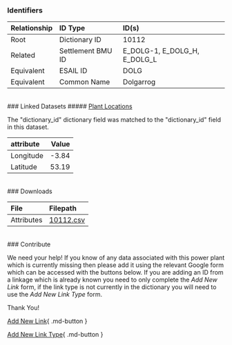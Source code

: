 ### Identifiers

| Relationship   | ID Type           | ID(s)                        |
|:---------------|:------------------|:-----------------------------|
| Root           | Dictionary ID     | 10112                        |
| Related        | Settlement BMU ID | E_DOLG-1, E_DOLG_H, E_DOLG_L |
| Equivalent     | ESAIL ID          | DOLG                         |
| Equivalent     | Common Name       | Dolgarrog                    |

<br>
### Linked Datasets
##### <a href="https://osuked.github.io/Power-Station-Dictionary/datasets/plant-locations">Plant Locations</a>



The "dictionary_id" dictionary field was matched to the "dictionary_id" field in this dataset.

| attribute   |   Value |
|:------------|--------:|
| Longitude   |   -3.84 |
| Latitude    |   53.19 |


<br>
### Downloads


| File       | Filepath                                                                              |
|:-----------|:--------------------------------------------------------------------------------------|
| Attributes | [10112.csv](https://osuked.github.io/Power-Station-Dictionary/object_attrs/10112.csv) |


<br>
### Contribute

We need your help! If you know of any data associated with this power plant which is currently missing then please add it using the relevant Google form which can be accessed with the buttons below.  If you are adding an ID from a linkage which is already known you need to only complete the *Add New Link* form, if the link type is not currently in the dictionary you will need to use the *Add New Link Type* form.

Thank You!

[Add New Link](https://docs.google.com/forms/d/e/1FAIpQLSc5jRsQ7NgiLLXbwo9PUdwTQyuqbRwThltG56-o6NVSe7E_nw/viewform?usp=pp_url&entry.251912331=10112){ .md-button }

[Add New Link Type](https://docs.google.com/forms/d/e/1FAIpQLSdQfLmfOR0Vw4Z7gDQAIhBbqIifd1RuSFPKmDQpROhOqjo7ew/viewform?usp=pp_url&entry.2141539628=10112){ .md-button }